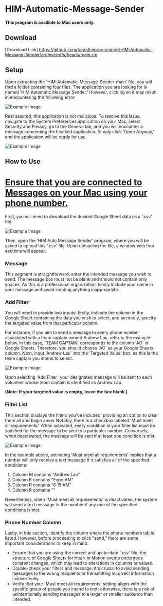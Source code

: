 # HIM-Automatic-Message-Sender
**This program is availible to Mac users only.**

## Download ##
[Download Link] https://github.com/beantheprogrammer/HIM-Automatic-Message-Sender/archive/refs/heads/main.zip

## Setup ##
Upon extracting the 'HIM-Automatic-Message-Sender-main' file, you will find a folder containing four files. The application you are looking for is named 'HIM Automatic Message Sender.' However, clicking on it may result in encountering the following error:

![Example Image](https://drive.google.com/uc?id=1pcZ3Tuk2ApitER5SvKIbpin9QKqpXT1o)

Rest assured, this application is not malicious. To resolve this issue, navigate to the System Preferences application on your Mac, select Security and Privacy, go to the General tab, and you will encounter a message concerning the blocked application. Simply click 'Open Anyway,' and the application will be ready for use.

![Example Image](https://drive.google.com/uc?id=1BH2Xz2Bq-6YR70E__nixcmx_MhMHHhWW)

## How to Use ##
# [Ensure that you are connected to Messages on your Mac using your phone number.](https://support.apple.com/en-us/108758#:~:text=For%20Messages%2C%20choose%20Messages%20%3E%20Settings,Apple%20ID%20in%20the%20list.) #
First, you will need to download the desired Google Sheet data as a '.csv' file. 

![Example Image](https://drive.google.com/uc?id=1p65uY47AeDr2KbxJW9ne9OGtbBxUkm-b)

Then, open the 'HIM Auto Message Sender' program, where you will be asked to upload this '.csv' file.
Upon uploading the file, a window with four sections will appear.

### Message ###
This segment is straightforward: enter the intended message you wish to send. The message box must not be blank and should not contain only spaces. As this is a professional organization, kindly include your name in your message and avoid sending anything inappropriate.

### Add Filter ###
You will need to provide two inputs: firstly, indicate the column in the Google Sheet containing the data you wish to select, and secondly, specify the targeted value from that particular column.

For instance, if you aim to send a message to every phone number associated with a team captain named Andrew Lau, refer to the example below. In this case, 'TEAM CAPTAIN' corresponds to the column 'AO' in Google Sheets. Therefore, you should choose 'AO' as your Google Sheets column. Next, input 'Andrew Lau' into the 'Targeted Value' box, as this is the team captain you intend to select. 

![Example Image](https://drive.google.com/uc?id=1hWutqB_ylqy6pDeUsKeuwx0BC9Edc0cp)

Upon selecting 'Add Filter,' your designated message will be sent to each volunteer whose team captain is identified as Andrew Lau.

**(Note: If your targeted value is empty, leave the box blank.)**

### Filter List ###
This section displays the filters you've included, providing an option to clear them all and begin anew. Notably, there is a checkbox labeled 'Must meet all requirements.' When activated, every condition in your filter list must be satisfied for the message to be sent to a particular number. Conversely, when deactivated, the message will be sent if at least one condition is met.

![Example Image](https://drive.google.com/uc?id=18TamhkSM5wWdfJFwCKGenl21KP5reWQm)

In the example above, activating 'Must meet all requirements' implies that a number will only receive a text message if it satisfies all of the specified conditions:
1. Column M contains "Andrew Lau"
2. Column K contains "Expo AM"
3. Column R contains "6:15 AM"
4. Column R contains ""

Nevertheless, when 'Must meet all requirements' is deactivated, the system will send a text message to the number if any one of the specified conditions is met.

### Phone Number Column ###
Lastly, in this section, identify the column where the phone numbers tab is listed. However, before proceeding to click "send," there are some important considerations to keep in mind:

- Ensure that you are using the correct and up-to-date '.csv' file; the structure of Google Sheets for Heart in Motion events undergoes constant changes, which may lead to alterations in columns or values.
- Double-check your filters and message; it's crucial to avoid sending messages to the wrong recipients or transmitting incorrect information inadvertently.
- Verify that your 'Must meet all requirements' setting aligns with the specific group of people you intend to text; otherwise, there is a risk of unintentionally sending messages to a larger or smaller audience than intended.
